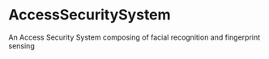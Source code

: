 # AccessSecuritySystem
An Access Security System composing of facial recognition and fingerprint sensing
